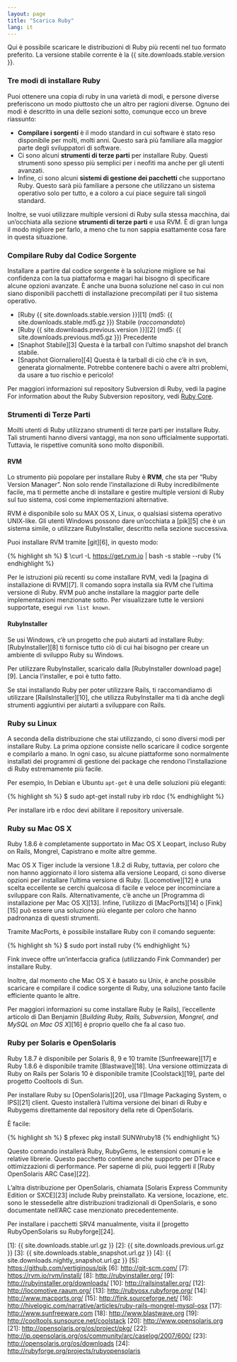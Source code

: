 ```yaml
---
layout: page
title: "Scarica Ruby"
lang: it
---
```


Qui è possibile scaricare le distribuzioni di Ruby più recenti nel tuo
formato preferito. La versione stabile corrente è la
{{ site.downloads.stable.version }}.

### Tre modi di installare Ruby

Puoi ottenere una copia di ruby in una varietà di modi, e persone
diverse preferiscono un modo piuttosto che un altro per ragioni diverse.
Ognuno dei modi è descritto in una delle sezioni sotto, comunque ecco un
breve riassunto:

* **Compilare i sorgenti** è il modo standard in cui software è stato
  reso disponibile per molti, molti anni. Questo sarà più familiare alla
  maggior parte degli sviluppatori di software.
* Ci sono alcuni **strumenti di terze parti** per installare Ruby.
  Questi strumenti sono spesso più semplici per i neofiti ma anche per
  gli utenti avanzati.
* Infine, ci sono alcuni **sistemi di gestione dei pacchetti** che
  supportano Ruby. Questo sarà più familiare a persone che utilizzano un
  sistema operativo solo per tutto, e a coloro a cui piace seguire tali
  singoli standard.

Inoltre, se vuoi utilizzare multiple versioni di Ruby sulla stessa
macchina, dai un’occhiata alla sezione **strumenti di terze parti** e
usa RVM. È di gran lunga il modo migliore per farlo, a meno che tu non
sappia esattamente cosa fare in questa situazione.

### Compilare Ruby dal Codice Sorgente

Installare a partire dal codice sorgente è la soluzione migliore se hai
confidenza con la tua piattaforma e magari hai bisogno di specificare
alcune opzioni avanzate. È anche una buona soluzione nel caso in cui non
siano disponibili pacchetti di installazione precompilati per il tuo
sistema operativo.

* [Ruby {{ site.downloads.stable.version }}][1]
  (md5:&nbsp;{{ site.downloads.stable.md5.gz }}) Stabile (*raccomandato*)
* [Ruby {{ site.downloads.previous.version }}][2]
  (md5:&nbsp;{{ site.downloads.previous.md5.gz }}) Precedente
* [Snaphot Stabile][3] Questa è la tarball con l’ultimo snapshot del
  branch stabile.
* [Snapshot Giornaliero][4] Questa è la tarball di ciò che c’è in svn,
  generata giornalmente. Potrebbe contenere bachi o avere altri
  problemi, da usare a tuo rischio e pericolo!

Per maggiori informazioni sul repository Subversion di Ruby, vedi la
pagine For information about the Ruby Subversion repository, vedi [Ruby
Core](/it/community/ruby-core/).

### Strumenti di Terze Parti

Moilti utenti di Ruby utilizzano strumenti di terze parti per installare
Ruby. Tali strumenti hanno diversi vantaggi, ma non sono ufficialmente
supportati. Tuttavia, le rispettive comunità sono molto disponibili.

#### RVM

Lo strumento più popolare per installare Ruby è **RVM**, che sta per
“Ruby Version Manager”. Non solo rende l’installazione di Ruby
incredibilmente facile, ma ti permette anche di installare e gestire
multiple versioni di Ruby sul tuo sistema, così come implementazioni
alternative.

RVM è disponibile solo su MAX OS X, Linux, o qualsiasi sistema operativo
UNIX-like. Gli utenti Windows possono dare un’occhiata a [pik][5] che è
un sistema simile, o utilizzare RubyInstaller, descritto nella sezione
successiva.

Puoi installare RVM tramite [git][6], in questo modo:

{% highlight sh %}
$ \curl -L https://get.rvm.io | bash -s stable --ruby
{% endhighlight %}

Per le istruzioni più recenti su come installare RVM, vedi la [pagina di
installazione di RVM][7]. Il comando sopra installa sia RVM che l’ultima
versione di Ruby. RVM può anche installare la maggior parte delle
implementazioni menzionate sotto. Per visualizzare tutte le versioni
supportate, esegui `rvm list known`.

#### RubyInstaller

Se usi Windows, c’è un progetto che può aiutarti ad installare Ruby:
[RubyInstaller][8] ti fornisce tutto ciò di cui hai bisogno per creare
un ambiente di sviluppo Ruby su Windows.

Per utilizzare RubyInstaller, scaricalo dalla [RubyInstaller download
page][9]. Lancia l’installer, e poi è tutto fatto.

Se stai installando Ruby per poter utilizzare Rails, ti raccomandiamo di
utilizzare [RailsInstaller][10], che utilizza RubyInstaller ma ti dà
anche degli strumenti aggiuntivi per aiutarti a sviluppare con Rails.

### Ruby su Linux

A seconda della distribuzione che stai utilizzando, ci sono diversi modi
per installare Ruby. La prima opzione consiste nello scaricare il codice
sorgente e compilarlo a mano. In ogni caso, su alcune piattaforme sono
normalmente installati dei programmi di gestione dei package che rendono
l’installazione di Ruby estremamente più facile.

Per esempio, In Debian e Ubuntu `apt-get` è una delle soluzioni più
eleganti:

{% highlight sh %}
$ sudo apt-get install ruby irb rdoc
{% endhighlight %}

Per installare irb e rdoc devi abilitare il repository universale.

### Ruby su Mac OS X

Ruby 1.8.6 è completamente supportato in Mac OS X Leopart, incluso Ruby
on Rails, Mongrel, Capistrano e molte altre gemme.

Mac OS X Tiger include la versione 1.8.2 di Ruby, tuttavia, per coloro
che non hanno aggiornato il loro sistema alla versione Leopard, ci sono
diverse opzioni per installare l’ultima versione di Ruby.
[Locomotive][12] è una scelta eccellente se cerchi qualcosa di facile e
veloce per incominciare a sviluppare con Rails. Alternativamente, c’è
anche un [Programma di installazione per Mac OS X][13]. Infine,
l’utilizzo di [MacPorts][14] o [Fink][15] può essere una soluzione più
elegante per coloro che hanno padronanza di questi strumenti.

Tramite MacPorts, è possibile installare Ruby con il comando seguente:

{% highlight sh %}
$ sudo port install ruby
{% endhighlight %}

Fink invece offre un’interfaccia grafica (utilizzando Fink Commander)
per installare Ruby.

Inoltre, dal momento che Mac OS X è basato su Unix, è anche possibile
scaricare e compilare il codice sorgente di Ruby, una soluzione tanto
facile efficiente quanto le altre.

Per maggiori informazioni su come installare Ruby (e Rails),
l’eccellente articolo di Dan Benjamin [*Building Ruby, Rails,
Subversion, Mongrel, and MySQL on Mac OS X*][16] è proprio quello che fa
al caso tuo.

### Ruby per Solaris e OpenSolaris

Ruby 1.8.7 è disponibile per Solaris 8, 9 e 10 tramite [Sunfreeware][17]
e Ruby 1.8.6 è disponibile tramite [Blastwave][18]. Una versione
ottimizzata di Ruby on Rails per Solaris 10 è disponibile tramite
[Coolstack][19], parte del progetto Cooltools di Sun.

Per installare Ruby su [OpenSolaris][20], usa l’[Image Packaging System,
o IPS][21] client. Questo installerà l’ultima versione dei binari di
Ruby e Rubygems direttamente dal repository della rete di OpenSolaris.

È facile:

{% highlight sh %}
$ pfexec pkg install SUNWruby18
{% endhighlight %}

Questo comando installerà Ruby, RubyGems, le estensioni comuni e le
relative librerie. Questo pacchetto contiene anche supporto per DTrace e
ottimizzazioni di performance. Per saperne di più, puoi leggerti il
[Ruby OpenSolaris ARC Case][22].

L’altra distribuzione per OpenSolaris, chiamata [Solaris Express
Community Edition or SXCE][23] include Ruby preinstallato. Ka versione,
locazione, etc. sono le stessedelle altre distribuzioni tradizionali di
OpenSolaris, e sono documentate nell’ARC case menzionato
precedentemente.

Per installare i pacchetti SRV4 manualmente, visita il [progetto
RubyOpenSolaris su Rubyforge][24].



[1]: {{ site.downloads.stable.url.gz }}
[2]: {{ site.downloads.previous.url.gz }}
[3]: {{ site.downloads.stable_snapshot.url.gz }}
[4]: {{ site.downloads.nightly_snapshot.url.gz }}
[5]: https://github.com/vertiginous/pik
[6]: http://git-scm.com/
[7]: https://rvm.io/rvm/install/
[8]: http://rubyinstaller.org/
[9]: http://rubyinstaller.org/downloads/
[10]: http://railsinstaller.org/
[12]: http://locomotive.raaum.org/
[13]: http://rubyosx.rubyforge.org/
[14]: http://www.macports.org/
[15]: http://fink.sourceforge.net/
[16]: http://hivelogic.com/narrative/articles/ruby-rails-mongrel-mysql-osx
[17]: http://www.sunfreeware.com
[18]: http://www.blastwave.org
[19]: http://cooltools.sunsource.net/coolstack
[20]: http://www.opensolaris.org
[21]: http://opensolaris.org/os/project/pkg/
[22]: http://jp.opensolaris.org/os/community/arc/caselog/2007/600/
[23]: http://opensolaris.org/os/downloads
[24]: http://rubyforge.org/projects/rubyopensolaris
